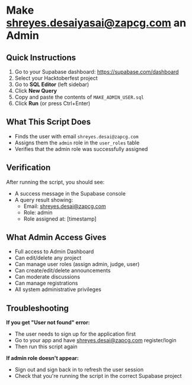 # Make shreyes.desaiyasai@zapcg.com an Admin

## Quick Instructions

1. Go to your Supabase dashboard: https://supabase.com/dashboard
2. Select your Hacktoberfest project
3. Go to **SQL Editor** (left sidebar)
4. Click **New Query**
5. Copy and paste the contents of `MAKE_ADMIN_USER.sql`
6. Click **Run** (or press Ctrl+Enter)

## What This Script Does

- Finds the user with email `shreyes.desai@zapcg.com`
- Assigns them the `admin` role in the `user_roles` table
- Verifies that the admin role was successfully assigned

## Verification

After running the script, you should see:
- A success message in the Supabase console
- A query result showing:
  - Email: shreyes.desai@zapcg.com
  - Role: admin
  - Role assigned at: [timestamp]

## What Admin Access Gives

- Full access to Admin Dashboard
- Can edit/delete any project
- Can manage user roles (assign admin, judge, user)
- Can create/edit/delete announcements
- Can moderate discussions
- Can manage registrations
- All system administrative privileges

## Troubleshooting

**If you get "User not found" error:**
- The user needs to sign up for the application first
- Go to your app and have shreyes.desai@zapcg.com register/login
- Then run this script again

**If admin role doesn't appear:**
- Sign out and sign back in to refresh the user session
- Check that you're running the script in the correct Supabase project




